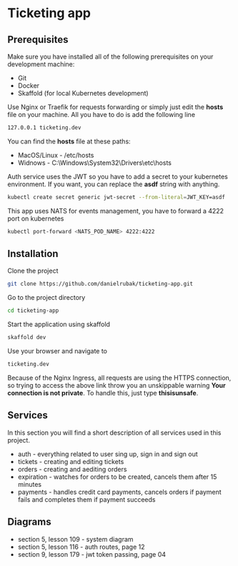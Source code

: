 # Ticketing app

## Prerequisites

Make sure you have installed all of the following prerequisites on your development machine:

- Git
- Docker
- Skaffold (for local Kubernetes development)

Use Nginx or Traefik for requests forwarding or simply just edit the **hosts** file on your machine. All you have to do is add the following line

```bash
127.0.0.1 ticketing.dev
```

You can find the **hosts** file at these paths:

- MacOS/Linux - /etc/hosts
- Widnows - C:\Windows\System32\Drivers\etc\hosts

Auth service uses the JWT so you have to add a secret to your kubernetes environment. If you want, you can replace the **asdf** string with anything.

```bash
kubectl create secret generic jwt-secret --from-literal=JWT_KEY=asdf
```

This app uses NATS for events management, you have to forward a 4222 port on kubernetes

```bash
kubectl port-forward <NATS_POD_NAME> 4222:4222
```

## Installation

Clone the project

```bash
git clone https://github.com/danielrubak/ticketing-app.git
```

Go to the project directory

```bash
cd ticketing-app
```

Start the application using skaffold

```bash
skaffold dev
```

Use your browser and navigate to

```bash
ticketing.dev
```

Because of the Nginx Ingress, all requests are using the HTTPS connection, so trying to access the above link throw you an unskippable warning **Your connection is not private**. To handle this, just type **thisisunsafe**.

## Services

In this section you will find a short description of all services used in this project.

- auth - everything related to user sing up, sign in and sign out
- tickets - creating and editing tickets
- orders - creating and aediting orders
- expiration - watches for orders to be created, cancels them after 15 minutes
- payments - handles credit card payments, cancels orders if payment fails and completes them if payment succeeds

## Diagrams

- section 5, lesson 109 - system diagram
- section 5, lesson 116 - auth routes, page 12
- section 9, lesson 179 - jwt token passing, page 04
